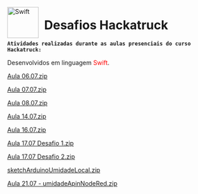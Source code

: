 <img 
    align="left"
    alt="Swift"
    title="Swift"
    width="72px"
    style="padding-right: 10px;"
    src="https://cdn.jsdelivr.net/gh/devicons/devicon@latest/icons/swift/swift-original.svg" 
/>
# Desafios Hackatruck

**`Atividades realizadas durante as aulas presenciais do curso Hackatruck:`**

Desenvolvidos em linguagem <font color="red">Swift</font>.

[Aula 06.07.zip](https://github.com/user-attachments/files/21305357/Aula.06.07.zip)

[Aula 07.07.zip](https://github.com/user-attachments/files/21305335/Aula.07.07.zip)

[Aula 08.07.zip](https://github.com/user-attachments/files/21305337/Aula.08.07.zip)

[Aula 14.07.zip](https://github.com/user-attachments/files/21305338/Aula.14.07.zip)

[Aula 16.07.zip](https://github.com/user-attachments/files/21305339/Aula.16.07.zip)

[Aula 17.07 Desafio 1.zip](https://github.com/user-attachments/files/21307369/Aula.17.07.Desafio.1.zip)

[Aula 17.07 Desafio 2.zip](https://github.com/user-attachments/files/21307368/Aula.17.07.Desafio.2.zip)

[sketchArduinoUmidadeLocal.zip](https://github.com/user-attachments/files/21323703/sketchArduinoUmidadeLocal.zip)

[Aula 21.07 - umidadeApinNodeRed.zip](https://github.com/user-attachments/files/21355507/Aula.21.07.-.umidadeApinNodeRed.zip)

